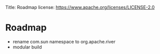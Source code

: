 Title:     Roadmap
license: https://www.apache.org/licenses/LICENSE-2.0

# Roadmap

 * rename com.sun namespace to org.apache.river
 * modular build 

